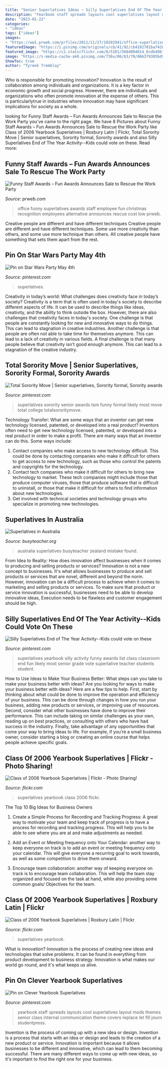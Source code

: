 ```yaml
---
title: "Senior Superlatives Ideas ~ Silly Superlatives End Of The Year Activity--kids Could Vote On These"
description: "Yearbook staff spreads layouts cool superlatives layout mods themes senior class internal communication theme covers replace let fill journ studentpress"
date: "2023-01-22"
categories:
- "ideas"
tags: ["ideas"]
images:
- "https://ww1.prweb.com/prfiles/2011/11/27/10202941/office-superlatives.JPG"
featuredImage: "https://i.pinimg.com/originals/cb/41/92/cb4192781ba7420b2644350387b88864.jpg"
featured_image: "https://c2.staticflickr.com/6/5181/5684094814_6cdb49b70e_b.jpg"
image: "https://s-media-cache-ak0.pinimg.com/736x/06/63/79/066379385bd960c927e3fee6d70d6388.jpg"
ShowToc: true
author: "Tyreek Tremblay"
---
```



Who is responsible for promoting innovation?
Innovation is the result of collaboration among individuals and organizations. It is a key factor in economic growth and social progress. However, there are individuals and organizations who often promote innovation at the expense of others. This is particularlytrue in industries where innovation may have significant implications for society as a whole.

	

		
looking for Funny Staff Awards – Fun Awards Announces Sale to Rescue the Work Party you've came to the right page. We have 8 Pictures about Funny Staff Awards – Fun Awards Announces Sale to Rescue the Work Party like Class of 2006 Yearbook Superlatives | Roxbury Latin | Flickr, Total Sorority Move | Senior superlatives, Sorority formal, Sorority awards and also Silly Superlatives End of The Year Activity--Kids could vote on these. Read more:
		
    
## Funny Staff Awards – Fun Awards Announces Sale To Rescue The Work Party

<img loading=lazy src="https://ww1.prweb.com/prfiles/2011/11/27/10202941/office-superlatives.JPG" onerror="this.onerror=null;this.src='https://tse3.mm.bing.net/th?id=OIP.VCzhJTM-fzYAorRKfvc4ewHaFS&amp;pid=15.1';" alt="Funny Staff Awards – Fun Awards Announces Sale to Rescue the Work Party">

_Source: prweb.com_

>office funny superlatives awards staff employee fun christmas recognition employees alternative announces rescue cost low prweb. 

	

Creative people are different and have different techniques
Creative people are different and have different techniques. Some use more creativity than others, and some use more technique than others. All creative people have something that sets them apart from the rest.

    
## Pin On Star Wars Party May 4th

<img loading=lazy src="https://i.pinimg.com/originals/59/45/34/59453400ff14fb52df58f766b31e9e70.png" onerror="this.onerror=null;this.src='https://tse1.mm.bing.net/th?id=OIP.nR2p1KMQn6XyZEgLQ3QJPAHaLH&amp;pid=15.1';" alt="Pin on Star Wars Party May 4th">

_Source: pinterest.com_

>superlatives. 

	

Creativity in today’s world: What challenges does creativity face in today’s society?
Creativity is a term that is often used in today's society to describe different aspects of life. It can be used to describe things like ideas, creativity, and the ability to think outside the box. However, there are also challenges that creativity faces in today's society. One challenge is that people are constantly looking for new and innovative ways to do things. This can lead to stagnation in creative industries. Another challenge is that people are often not able to take time for themselves anymore. This can lead to a lack of creativity in various fields. A final challenge is that many people believe that creativity isn't good enough anymore. This can lead to a stagnation of the creative industry.

    
## Total Sorority Move | Senior Superlatives, Sorority Formal, Sorority Awards

<img loading=lazy src="https://i.pinimg.com/736x/c3/54/b5/c354b5a3057dbbc0aefe030d970e0e69--sorority-superlatives-ideas-senior-superlatives.jpg" onerror="this.onerror=null;this.src='https://tse3.mm.bing.net/th?id=OIP.9pq2EsCFsy5wVtGYniTMkgHaJ3&amp;pid=15.1';" alt="Total Sorority Move | Senior superlatives, Sorority formal, Sorority awards">

_Source: pinterest.com_

>superlatives sorority senior awards tsm funny formal likely most move total college totalsororitymove. 

	

Technology Transfer: What are some ways that an inventor can get new technology licensed, patented, or developed into a real product?
Inventors often need to get new technology licensed, patented, or developed into a real product in order to make a profit. There are many ways that an inventor can do this. Some ways include: 
1. Contact companies who make access to new technology difficult. This could be done by contacting companies who make it difficult for others to get access to new technology, such as those who control the patents and copyrights for the technology. 
2. Contact tech companies who make it difficult for others to bring new technology to market. These tech companies might include those that produce computer viruses, those that produce software that is difficult to uninstall, or those that make it difficult for others to find information about new technologies. 
3. Get involved with technical societies and technology groups who specialize in promoting new technologies.

    
## Superlatives In Australia

<img loading=lazy src="http://busyteacher.org/uploads/posts/2013-08/1376231825_superlatives-in-australia.png" onerror="this.onerror=null;this.src='https://tse4.mm.bing.net/th?id=OIP.wOc3sIdMSXwu0-HjmKIyQQHaKe&amp;pid=15.1';" alt="Superlatives in Australia">

_Source: busyteacher.org_

>australia superlatives busyteacher zealand mistake found. 

	

From Idea to Reality: How does innovation affect businesses when it comes to producing and selling products or services?
Innovation is not a new concept to businesses. It's what allows businesses to produce and sell products or services that are novel, different and beyond the norm. However, innovation can be a difficult process to achieve when it comes to marketing and selling products or services. To make sure that product or service innovation is successful, businesses need to be able to develop innovative ideas, Execution needs to be flawless and customer engagement should be high.

    
## Silly Superlatives End Of The Year Activity--Kids Could Vote On These

<img loading=lazy src="https://s-media-cache-ak0.pinimg.com/736x/06/63/79/066379385bd960c927e3fee6d70d6388.jpg" onerror="this.onerror=null;this.src='https://tse4.mm.bing.net/th?id=OIP.h8fO0bpy3Oo_lfIr98qTkAAAAA&amp;pid=15.1';" alt="Silly Superlatives End of The Year Activity--Kids could vote on these">

_Source: pinterest.com_

>superlatives yearbook silly activity funny awards list class classroom end fun likely most senior grade vote superlative teacher students student. 

	

How to Use Ideas to Make Your Business Better: What steps can you take to make your business better with ideas?
Are you looking for ways to make your business better with ideas? Here are a few tips to help. First, start by thinking about what could be done to improve the operation and efficiency of your business. This can be done through changes in how you run your business, adding new products or services, or improving use of resources. Second, consider what other businesses have done to improve their performance. This can include taking on similar challenges as your own, reading up on best practices, or consulting with others who have had success in the industry. Finally, take advantage of any opportunities that come your way to bring ideas to life. For example, if you’re a small business owner, consider starting a blog or creating an online course that helps people achieve specific goals.

    
## Class Of 2006 Yearbook Superlatives | Flickr - Photo Sharing!

<img loading=lazy src="https://c2.staticflickr.com/6/5181/5684094814_6cdb49b70e_z.jpg" onerror="this.onerror=null;this.src='https://tse2.mm.bing.net/th?id=OIP.gbtqgqAZYfdwgv1H5O2ItwAAAA&amp;pid=15.1';" alt="Class of 2006 Yearbook Superlatives | Flickr - Photo Sharing!">

_Source: flickr.com_

>superlatives yearbook class 2006 flickr. 

	

The Top 10 Big Ideas for Business Owners
1. Create a Simple Process for Recording and Tracking Progress: A great way to motivate your team and keep track of progress is to have a process for recording and tracking progress. This will help you to be able to see where you are at and make adjustments as needed.
2. Add an Event or Meeting frequency onto Your Calendar: another way to keep everyone on track is to add an event or meeting frequency onto your calendar. This will give everyone a recurring goal to work towards, as well as some competition to drive them onward.

3. Encourage team collaboration: another way of keeping everyone on track is to encourage team collaboration. This will help the team stay organized and focused on the task at hand, while also providing some common goals/ Objectives for the team.


    
## Class Of 2006 Yearbook Superlatives | Roxbury Latin | Flickr

<img loading=lazy src="https://c2.staticflickr.com/6/5181/5684094814_6cdb49b70e_b.jpg" onerror="this.onerror=null;this.src='https://tse4.mm.bing.net/th?id=OIP.n1LD0M1kj-xssx94RtDxYgHaLZ&amp;pid=15.1';" alt="Class of 2006 Yearbook Superlatives | Roxbury Latin | Flickr">

_Source: flickr.com_

>superlatives yearbook. 

	

What is innovation?
Innovation is the process of creating new ideas and technologies that solve problems. It can be found in everything from product development to business strategy. Innovation is what makes our world go round, and it's what keeps us alive.

    
## Pin On Clever Yearbook Superlatives

<img loading=lazy src="https://i.pinimg.com/originals/cb/41/92/cb4192781ba7420b2644350387b88864.jpg" onerror="this.onerror=null;this.src='https://tse2.mm.bing.net/th?id=OIP.TVIVkCmqvgUksCM0N_d68QHaEI&amp;pid=15.1';" alt="Pin on Clever Yearbook Superlatives">

_Source: pinterest.com_

>yearbook staff spreads layouts cool superlatives layout mods themes senior class internal communication theme covers replace let fill journ studentpress. 

	

Invention is the process of coming up with a new idea or design.
Invention is a process that starts with an idea or design and leads to the creation of a new product or service. Innovation is important because it allows businesses to be different and innovative, which can lead to them becoming successful. There are many different ways to come up with new ideas, so it's important to find the right one for your business.

